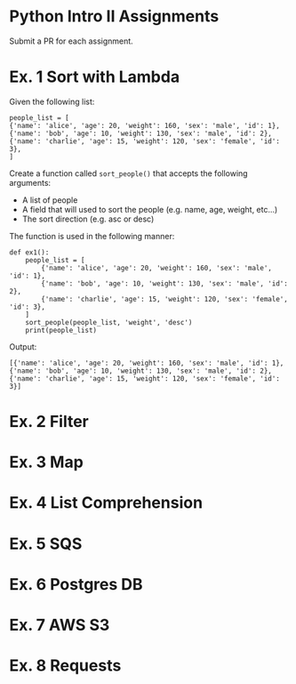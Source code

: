 # Python Intro II Assignments
Submit a PR for each assignment.

# Ex. 1 Sort with Lambda
Given the following list:

```
people_list = [
{'name': 'alice', 'age': 20, 'weight': 160, 'sex': 'male', 'id': 1},
{'name': 'bob', 'age': 10, 'weight': 130, 'sex': 'male', 'id': 2},
{'name': 'charlie', 'age': 15, 'weight': 120, 'sex': 'female', 'id': 3},
]
```

Create a function called `sort_people()` that accepts the following arguments:
  - A list of people
  - A field that will used to sort the people (e.g. name, age, weight, etc...)
  - The sort direction (e.g. asc or desc)

The function is used in the following manner:

```
def ex1():
    people_list = [
        {'name': 'alice', 'age': 20, 'weight': 160, 'sex': 'male', 'id': 1},
        {'name': 'bob', 'age': 10, 'weight': 130, 'sex': 'male', 'id': 2},
        {'name': 'charlie', 'age': 15, 'weight': 120, 'sex': 'female', 'id': 3},
    ]
    sort_people(people_list, 'weight', 'desc')
    print(people_list)
```

Output:
```
[{'name': 'alice', 'age': 20, 'weight': 160, 'sex': 'male', 'id': 1}, {'name': 'bob', 'age': 10, 'weight': 130, 'sex': 'male', 'id': 2}, {'name': 'charlie', 'age': 15, 'weight': 120, 'sex': 'female', 'id': 3}]
```


# Ex. 2 Filter

# Ex. 3 Map

# Ex. 4 List Comprehension

# Ex. 5 SQS

# Ex. 6 Postgres DB

# Ex. 7 AWS S3

# Ex. 8 Requests
